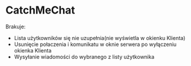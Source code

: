 # CatchMeChat
Brakuje:
* Lista użytkowników się nie uzupełnia(nie wyświetla w okienku Klienta)
* Usunięcie połaczenia i komunikatu w oknie serwera po wyłączeniu okienka Klienta
* Wysyłanie wiadomości do wybranego z listy użytkownika 
